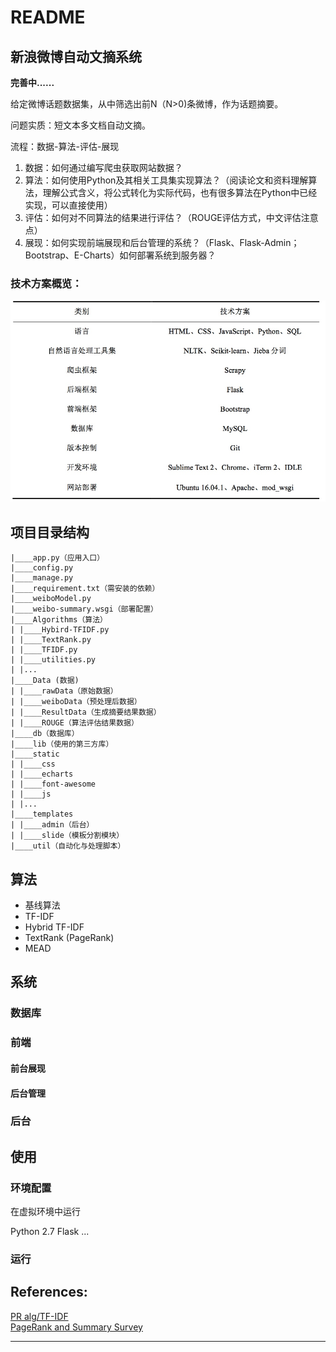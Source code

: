 # README
## 新浪微博自动文摘系统

**完善中......**

给定微博话题数据集，从中筛选出前N（N>0)条微博，作为话题摘要。

问题实质：短文本多文档自动文摘。

流程：数据-算法-评估-展现

1. 数据：如何通过编写爬虫获取网站数据？
2. 算法：如何使用Python及其相关工具集实现算法？（阅读论文和资料理解算法，理解公式含义，将公式转化为实际代码，也有很多算法在Python中已经实现，可以直接使用）
3. 评估：如何对不同算法的结果进行评估？（ROUGE评估方式，中文评估注意点）
4. 展现：如何实现前端展现和后台管理的系统？（Flask、Flask-Admin；Bootstrap、E-Charts）如何部署系统到服务器？

### 技术方案概览：

![Techology](media/15000990567592.jpg)

## 项目目录结构
<!--find . -print | sed -e 's;[^/]*/;|____;g;s;____|; |;g'-->

	|____app.py（应用入口）
	|____config.py
	|____manage.py
	|____requirement.txt（需安装的依赖）
	|____weiboModel.py
	|____weibo-summary.wsgi（部署配置）
	|____Algorithms（算法）
	| |____Hybird-TFIDF.py
	| |____TextRank.py
	| |____TFIDF.py
	| |____utilities.py
	| |...
	|____Data (数据)
	| |____rawData（原始数据）
	| |____weiboData（预处理后数据）
	| |____ResultData（生成摘要结果数据）
	| |____ROUGE（算法评估结果数据）
	|____db（数据库）
	|____lib（使用的第三方库）
	|____static
	| |____css
	| |____echarts
	| |____font-awesome
	| |____js
	| |...
	|____templates
	| |____admin（后台）
	| |____slide（模板分割模块）
	|____util（自动化与处理脚本）


## 算法

- 基线算法
- TF-IDF
- Hybrid TF-IDF
- TextRank (PageRank)
- MEAD

## 系统
### 数据库
### 前端
#### 前台展现
#### 后台管理
### 后台

## 使用
### 环境配置
在虚拟环境中运行

Python 2.7
Flask
...
### 运行

## References:

[PR alg/TF-IDF](http://www.cs.uccs.edu/~jkalita/papers/2010/SharifiBeauxSocialcom2010.pdf)  
[PageRank and Summary Survey](http://www.aclweb.org/anthology/W/W13/W13-11.pdf#page=30)


---

<!--PS:
- 为什么不直接用实习的项目呢？实习的项目太大了，不太好抽离出来，而且公司的代码其实写得也就那样（B厂）。
- 为什么不写iOS的项目呢？总是做自己会做的事情，多无聊啊。
-->


